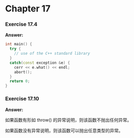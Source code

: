 # Chapter 17

### Exercise 17.4

**Answer:**

```cpp
int main() {
  try {
    // use of the C++ standard library
  }
  catch(const exception &e) {
    cerr << e.what() << endl;
    abort();
  }
  return 0;
}
```

### Exercise 17.10

**Answer:**

如果函数有形如 throw() 的异常说明，则该函数不抛出任何异常。

如果函数没有异常说明，则该函数可以抛出任意类型的异常。
